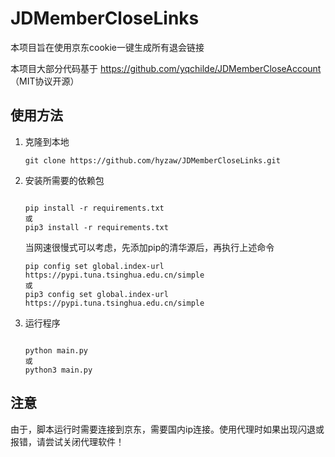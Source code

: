 # JDMemberCloseLinks

本项目旨在使用京东cookie一键生成所有退会链接

本项目大部分代码基于 https://github.com/yqchilde/JDMemberCloseAccount （MIT协议开源）

## 使用方法

1. 克隆到本地

    ```shell
    git clone https://github.com/hyzaw/JDMemberCloseLinks.git
    ```

2. 安装所需要的依赖包


    ```shell

    pip install -r requirements.txt 
    或 
    pip3 install -r requirements.txt

    ```
    当网速很慢式可以考虑，先添加pip的清华源后，再执行上述命令
    ```
    pip config set global.index-url https://pypi.tuna.tsinghua.edu.cn/simple
    或
    pip3 config set global.index-url https://pypi.tuna.tsinghua.edu.cn/simple
    ```

3. 运行程序

    ```shell

    python main.py
    或
    python3 main.py
    ```

## 注意
   由于，脚本运行时需要连接到京东，需要国内ip连接。使用代理时如果出现闪退或报错，请尝试关闭代理软件！
